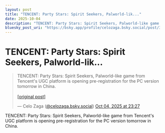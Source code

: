 ```yaml
---
layout: post
title: "TENCENT: Party Stars: Spirit Seekers, Palworld-lik..."
date: 2025-10-04
description: "TENCENT: Party Stars: Spirit Seekers, Palworld-like game from Tencent's UGC platform is opening pre-registration for the PC version tomorrow in China."
bluesky_post_uri: "https://bsky.app/profile/celozaga.bsky.social/post/3m2fqc57um224"
---
```


<h1 class="bluesky-post-title">TENCENT: Party Stars: Spirit Seekers, Palworld-lik...</h1>

<blockquote class="bluesky-embed" data-bluesky-uri="at://did:plc:lmh6rennptq77inaztnovw4b/app.bsky.feed.post/3m2fqc57um224" data-bluesky-embed-color-mode="system">
<p lang="">TENCENT: Party Stars: Spirit Seekers, Palworld-like game from Tencent's UGC platform is opening pre-registration for the PC version tomorrow in China.<br><br><a href="https://bsky.app/profile/celozaga.bsky.social/post/3m2fqc57um224">[original post]</a></p>
&mdash; Celo Zaga (<a href="https://bsky.app/profile/did:plc:lmh6rennptq77inaztnovw4b?ref_src=embed">@celozaga.bsky.social</a>) <a href="https://bsky.app/profile/celozaga.bsky.social/post/3m2fqc57um224?ref_src=embed">Oct 04, 2025 at 23:27</a>
</blockquote>
<script async src="https://embed.bsky.app/static/embed.js" charset="utf-8"></script>

<p class="bluesky-post-description">TENCENT: Party Stars: Spirit Seekers, Palworld-like game from Tencent's UGC platform is opening pre-registration for the PC version tomorrow in China.</p>
